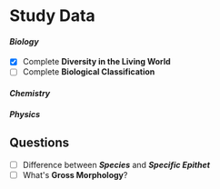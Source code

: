 # **Study Data**

#### ***Biology***
- [x] Complete **Diversity in the Living World**
- [ ] Complete **Biological Classification** 
#### ***Chemistry***

#### ***Physics***



## **Questions**
- [ ] Difference between ***Species*** and ***Specific Epithet***
- [ ] What's **Gross Morphology**?